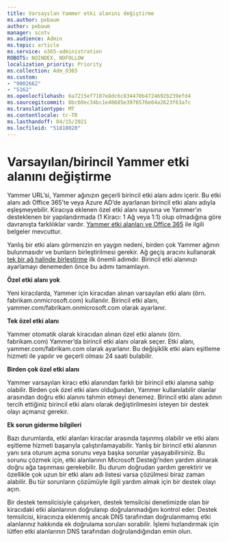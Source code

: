 ```yaml
---
title: Varsayılan Yammer etki alanını değiştirme
ms.author: pebaum
author: pebaum
manager: scotv
ms.audience: Admin
ms.topic: article
ms.service: o365-administration
ROBOTS: NOINDEX, NOFOLLOW
localization_priority: Priority
ms.collection: Adm_O365
ms.custom:
- "9002662"
- "5162"
ms.openlocfilehash: 6a7215ef7187e8dc6c834470b4724692b239efd4
ms.sourcegitcommit: 8bc60ec34bc1e40685e3976576e04a2623f63a7c
ms.translationtype: MT
ms.contentlocale: tr-TR
ms.lasthandoff: 04/15/2021
ms.locfileid: "51818020"
---
```

# <a name="changing-the-defaultprimary-yammer-domain"></a>Varsayılan/birincil Yammer etki alanını değiştirme

Yammer URL’si, Yammer ağınızın geçerli birincil etki alanı adını içerir. Bu etki alanı adı Office 365’te veya Azure AD’de ayarlanan birincil etki alanı adıyla eşleşmeyebilir. Kiracıya eklenen özel etki alanı sayısına ve Yammer’ın desteklenen bir yapılandırmada (1 Kiracı: 1 Ağ veya 1:1) olup olmadığına göre davranışta farklılıklar vardır. [Yammer etki alanları ve Office 365](https://docs.microsoft.com/yammer/configure-your-yammer-network/manage-yammer-domains) ile ilgili belgeler mevcuttur.

Yanlış bir etki alanı görmenizin en yaygın nedeni, birden çok Yammer ağının bulunmasıdır ve bunların birleştirilmesi gerekir.  Ağ geçiş aracını kullanarak [tek bir ağ halinde birleştirme](https://docs.microsoft.com/yammer/configure-your-yammer-network/consolidate-multiple-yammer-networks) ilk önemli adımdır. Birincil etki alanınızı ayarlamayı denemeden önce bu adımı tamamlayın.

**Özel etki alanı yok**

Yeni kiracılarda, Yammer için kiracıdan alınan varsayılan etki alanı (örn. fabrikam.onmicrosoft.com) kullanılır. Birincil etki alanı, yammer.com/fabrikam.onmicrosoft.com olarak ayarlanır.

**Tek özel etki alanı**

Yammer otomatik olarak kiracıdan alınan özel etki alanını (örn. fabrikam.com) Yammer’da birincil etki alanı olarak seçer. Etki alanı, yammer.com/fabrikam.com olarak ayarlanır. Bu değişiklik etki alanı eşitleme hizmeti ile yapılır ve geçerli olması 24 saati bulabilir.

**Birden çok özel etki alanı**

Yammer varsayılan kiracı etki alanından farklı bir birincil etki alanına sahip olabilir. Birden çok özel etki alanı olduğundan, Yammer kullanılabilir olanlar arasından doğru etki alanını tahmin etmeyi denemez. Birincil etki alanı adının tercih ettiğiniz birincil etki alanı olarak değiştirilmesini isteyen bir destek olayı açmanız gerekir.

**Ek sorun giderme bilgileri**

Bazı durumlarda, etki alanları kiracılar arasında taşınmış olabilir ve etki alanı eşitleme hizmeti başarıyla çalıştırılamayabilir. Yanlış bir birincil etki alanının yanı sıra oturum açma sorunu veya başka sorunlar yaşayabilirsiniz. Bu sorunu çözmek için, etki alanlarının Microsoft Desteği’nden yardım alınarak doğru ağa taşınması gerekebilir. Bu durum doğrudan yardım gerektirir ve özellikle çok uzun bir etki alanı adı listesi varsa çözülmesi biraz zaman alabilir. Bu tür sorunların çözümüyle ilgili yardım almak için bir destek olayı açın.

Bir destek temsilcisiyle çalışırken, destek temsilcisi denetimizde olan bir kiracıdaki etki alanlarının doğrulanıp doğrulanmadığını kontrol eder. Destek temsilcisi, kiracınıza eklenmiş ancak DNS tarafından doğrulanmamış etki alanlarınız hakkında ek doğrulama soruları sorabilir. İşlemi hızlandırmak için lütfen etki alanlarının DNS tarafından doğrulandığından emin olun.
